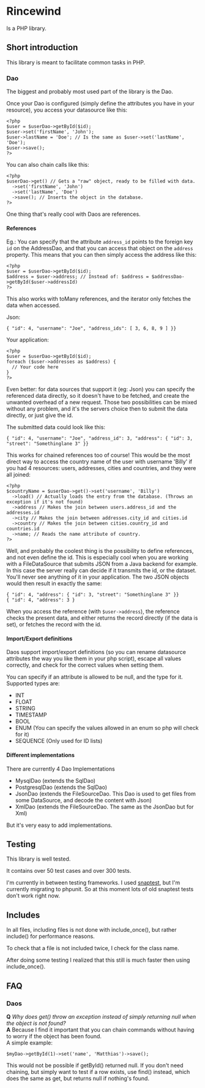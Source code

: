 # Rincewind

Is a PHP library.


## Short introduction

This library is meant to facilitate common tasks in PHP.


### Dao

The biggest and probably most used part of the library is the Dao.

Once your Dao is configured (simply define the attributes you have in your resource), you access your datasource like this:

    <?php
    $user = $userDao->getById($id);
    $user->set('firstName', 'John');
    $user->lastName = 'Doe'; // Is the same as $user->set('lastName', 'Doe');
    $user->save();
    ?>

You can also chain calls like this:

    <?php
    $userDao->get() // Gets a "raw" object, ready to be filled with data.
      ->set('firstName', 'John')
      ->set('lastName', 'Doe')
      ->save(); // Inserts the object in the database.
    ?>

One thing that's really cool with Daos are references.

#### References

Eg.: You can specify that the attribute `address_id` points to the foreign key `id` on the AddressDao, and that you can access that object on the `address` property.
This means that you can then simply access the address like this:

    <?php
    $user = $userDao->getById($id);
    $address = $user->address; // Instead of: $address = $addressDao->getById($user->addressId)
    ?>

This also works with toMany references, and the iterator only fetches the data when accessed.

Json:

    { "id": 4, "username": "Joe", "address_ids": [ 3, 6, 8, 9 ] }}

Your application:

    <?php
    $user = $userDao->getById($id);
    foreach ($user->addresses as $address) {
      // Your code here
    }
    ?>

Even better: for data sources that support it (eg: Json) you can specify the referenced data directly, so it doesn't have to be fetched, and create the unwanted overhead of a new request.
Those two possibilities can be mixed without any problem, and it's the servers choice then to submit the data directly, or just give the id.

The submitted data could look like this:

    { "id": 4, "username": "Joe", "address_id": 3, "address": { "id": 3, "street": "Somethinglane 3" }}

This works for chained references too of course!
This would be the most direct way to access the country name of the user with username 'Billy' if you had 4 resources: users, addresses, cities and countries, and they were all joined:

    <?php
    $countryName = $userDao->get()->set('username', 'Billy')
      ->load() // Actually loads the entry from the database. (Throws an exception if it's not found)
      ->address // Makes the join between users.address_id and the addresses.id
      ->city // Makes the join between addresses.city_id and cities.id
      ->country // Makes the join between cities.country_id and countries.id
      ->name; // Reads the name attribute of country.
    ?>

Well, and probably the coolest thing is the possibility to define references, and not even define the id. This is especially cool when you are working with a FileDataSource that submits JSON from a Java backend for example.
In this case the server really can decide if it transmits the id, or the dataset. You'll never see anything of it in your application.
The two JSON objects would then result in exactly the same:

    { "id": 4, "address": { "id": 3, "street": "Somethinglane 3" }}
    { "id": 4, "address": 3 }

When you access the reference (with `$user->address`), the reference checks the present data, and either returns the record directly (if the data is set), or fetches the record with the id.

#### Import/Export definitions

Daos support import/export definitions (so you can rename datasource attributes the way you like them in your php script), escape all values correctly, and check for the correct values when setting them.

You can specify if an attribute is allowed to be null, and the type for it.
Supported types are:

- INT
- FLOAT
- STRING
- TIMESTAMP
- BOOL
- ENUM (You can specify the values allowed in an enum so php will check for it)
- SEQUENCE (Only used for ID lists)


#### Different implementations

There are currently 4 Dao Implementations

- MysqlDao (extends the SqlDao)
- PostgresqlDao (extends the SqlDao)
- JsonDao (extends the FileSourceDao. This Dao is used to get files from some DataSource, and decode the content with Json)
- XmlDao (extends the FileSourceDao. The same as the JsonDao but for Xml)

But it's very easy to add implementations.


## Testing

This library is well tested.

It contains over 50 test cases and over 300 tests.

I'm currently in between testing frameworks. I used [snaptest](http://github.com/Jakobo/snaptest), but I'm currently migrating to phpunit. So at this moment lots of old snaptest tests don't work right now.


## Includes

In all files, including files is not done with include_once(), but rather include() for
performance reasons.

To check that a file is not included twice, I check for the class name.

After doing some testing I realized that this still is much faster then using include_once().


## FAQ

### Daos

**Q** *Why does get() throw an exception instead of simply returning null when the object is not found?*  
**A** Because I find it important that you can chain commands without having to worry if the object has been found.  
A simple example:

`$myDao->getById(1)->set('name', 'Matthias')->save();`

This would not be possible if getById() returned null.
If you don't need chaining, but simply want to test if a row exists, use find() instead, which does the same as get, but returns null if nothing's found.